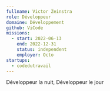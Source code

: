 ```yaml
---
fullname: Victor Zeinstra
role: Développeur
domaine: Développement
github: ViCode
missions:
  - start: 2022-06-13
    end: 2022-12-31
    status: independent
    employer: Octo
startups:
  - codedutravail
---
```


Développeur la nuit, Développeur le jour
